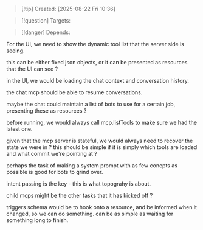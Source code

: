 
>[!tip] Created: [2025-08-22 Fri 10:36]

>[!question] Targets: 

>[!danger] Depends: 

For the UI, we need to show the dynamic tool list that the server side is seeing.

this can be either fixed json objects, or it can be presented as resources that the UI can see ?

in the UI, we would be loading the chat context and conversation history.




the chat mcp should be able to resume conversations.

maybe the chat could maintain a list of bots to use for a certain job, presenting these as resources ?

before running, we would always call mcp.listTools to make sure we had the latest one.

given that the mcp server is stateful, we would always  need to recover the state we were in ?
this should be simple if it is simply which tools are loaded and what commit we're pointing at ?

perhaps the task of making a system prompt with as few conepts as possible is good for bots to grind over.


intent passing is the key - this is what topograhy is about.

child mcps might be the other tasks that it has kicked off ?

triggers schema would be to hook onto a resource, and be informed when it changed, so we can do something.
can be as simple as waiting for something long to finish.